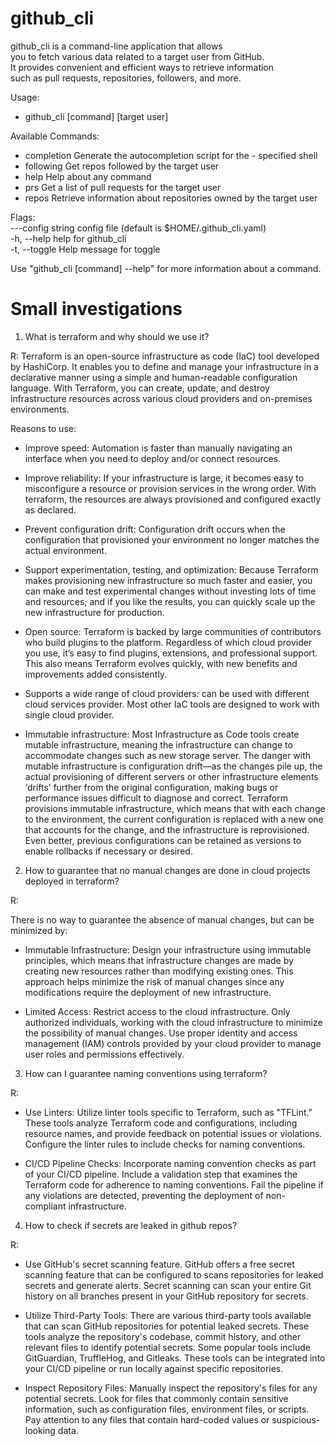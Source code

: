 # github_cli


github_cli is a command-line application that allows\
	you to fetch various data related to a target user from GitHub. \
	It provides convenient and efficient ways to retrieve information \
	such as pull requests, repositories, followers, and more. 

Usage:
  - github_cli [command] [target user]

Available Commands: 
  - completion  Generate the autocompletion script for the - specified shell
  - following   Get repos followed by the target user
  - help        Help about any command
  - prs         Get a list of pull requests for the target user
  - repos       Retrieve information about repositories owned by the target user

Flags:\
      ---config string   config file (default is $HOME/.github_cli.yaml) \
  -h, --help            help for github_cli \
  -t, --toggle          Help message for toggle 

Use "github_cli [command] --help" for more information about a command.



# Small investigations

1. What is terraform and why should we use it? 
  
  
  R: Terraform is an open-source infrastructure as code (IaC) tool developed by HashiCorp. It enables you
   to define and manage your infrastructure in a declarative manner using a simple and human-readable 
   configuration language. With Terraform, you can create, update, and destroy infrastructure resources 
   across various cloud providers and on-premises environments.

   Reasons to use:

  - Improve speed: Automation is faster than manually navigating an interface when you need to deploy
   and/or connect resources.

  - Improve reliability: If your infrastructure is large, it becomes easy to misconfigure a resource or
    provision services in the wrong order. With terraform, the resources are always provisioned and configured
    exactly as declared.

  - Prevent configuration drift: Configuration drift occurs when the configuration that provisioned your
    environment no longer matches the actual environment.

  - Support experimentation, testing, and optimization: Because Terraform makes provisioning
    new infrastructure so much faster and easier, you can make and test experimental changes without investing
    lots of time and resources; and if you like the results, you can quickly scale up the new infrastructure
    for production.

  - Open source: Terraform is backed by large communities of contributors who build plugins to the platform.
    Regardless of which cloud provider you use, it’s easy to find plugins, extensions, and professional support.
    This also means Terraform evolves quickly, with new benefits and improvements added consistently.

  - Supports a wide range of cloud providers: can be used with different cloud services provider. Most other IaC tools are
    designed to work with single cloud provider.

  - Immutable infrastructure: Most Infrastructure as Code tools create mutable infrastructure, meaning the
    infrastructure can change to accommodate changes such as new storage server. The danger with mutable infrastructure is configuration drift—as the changes pile up, the actual provisioning
    of different servers or other infrastructure elements ‘drifts’ further from the original configuration,
    making bugs or performance issues difficult to diagnose and correct. Terraform provisions immutable
    infrastructure, which means that with each change to the environment, the current configuration is replaced
    with a new one that accounts for the change, and the infrastructure is reprovisioned. Even better, previous
    configurations can be retained as versions to enable rollbacks if necessary or desired.

2. How to guarantee that no manual changes are done in cloud projects deployed in terraform? 


R:

  There is no way to guarantee the absence of manual changes, but can be minimized by:

  - Immutable Infrastructure: Design your infrastructure using immutable principles, which means that infrastructure changes are made by creating new resources rather than modifying existing ones. This approach helps minimize the risk of manual changes since any modifications require the deployment of new infrastructure.


  - Limited Access: Restrict access to the cloud infrastructure. Only authorized individuals, working with the cloud infrastructure to minimize the possibility of manual changes. Use proper identity and access management (IAM) controls provided by your cloud provider to manage user roles and permissions effectively.

  

3. How can I guarantee naming conventions using terraform?


R:

  - Use Linters: Utilize linter tools specific to Terraform, such as "TFLint." These tools
    analyze Terraform code and configurations, including resource names, and provide feedback on potential
    issues or violations. Configure the linter rules to include checks for naming conventions. 

  - CI/CD Pipeline Checks: Incorporate naming convention checks as part of your CI/CD pipeline. Include a validation
    step that examines the Terraform code for adherence to naming conventions. Fail the pipeline if any violations are
    detected, preventing the deployment of non-compliant infrastructure.

   
4. How to check if secrets are leaked in github repos? 

R:

  - Use GitHub's secret scanning feature. GitHub offers a free secret scanning feature that can be configured to scans
    repositories for leaked secrets and generate alerts. Secret scanning can scan your entire Git history on all branches
    present in your GitHub repository for secrets. 
     
  - Utilize Third-Party Tools: There are various third-party tools available that can scan GitHub repositories for potential
    leaked secrets. These tools analyze the repository's codebase, commit history, and other relevant files to identify
    potential secrets. Some popular tools include GitGuardian, TruffleHog, and Gitleaks. These tools can be integrated into
    your CI/CD pipeline or run locally against specific repositories. 
  
  - Inspect Repository Files: Manually inspect the repository's files for any potential secrets. Look for files that commonly 
    contain sensitive information, such as configuration files, environment files, or scripts. Pay attention to any files that
    contain hard-coded values or suspicious-looking data. 